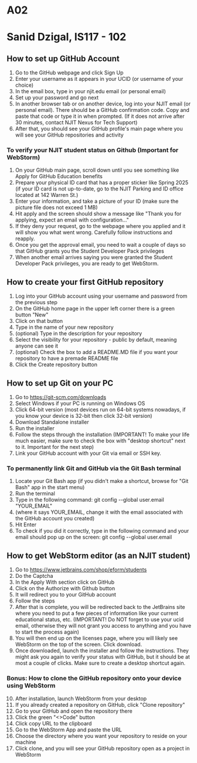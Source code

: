 # A02
# Sanid Dzigal, IS117 - 102
## How to set up GitHub Account
1. Go to the GitHub webpage and click Sign Up
2. Enter your username as it appears in your UCID (or username of your choice)
3. In the email box, type in your njit.edu email (or personal email)
4. Set up your password and go next
5. In another browser tab or on another device, log into your NJIT email (or personal email). There should be a GitHub confirmation code. Copy and paste that code or type it in when prompted. (If it does not arrive after 30 minutes, contact NJIT Nexus for Tech Support)
6. After that, you should see your GitHub profile's main page where you will see your GitHub repositories and activity

### To verify your NJIT student status on Github (Important for WebStorm)
1. On your GitHub main page, scroll down until you see something like Apply for GitHub Education benefits
2. Prepare your physical ID card that has a proper sticker like Spring 2025 (if your ID card is not up-to-date, go to the NJIT Parking and ID office located at 142 Warren St.)
3. Enter your information, and take a picture of your ID (make sure the picture file does not exceed 1 MB)
4. Hit apply and the screen should show a message like "Thank you for applying, expect an email with configuration..."
5. If they deny your request, go to the webpage where you applied and it will show you what went wrong. Carefully follow instructions and reapply.
6. Once you get the approval email, you need to wait a couple of days so that GitHub grants you the Student Developer Pack privileges
7. When another email arrives saying you were granted the Student Developer Pack privileges, you are ready to get WebStorm.

## How to create your first GitHub repository
1. Log into your GitHub account using your username and password from the previous step
2. On the GitHub home page in the upper left corner there is a green button "New"
3. Click on that button
4. Type in the name of your new repository
5. (optional) Type in the description for your repository
6. Select the visibility for your repository - public by default, meaning anyone can see it
7. (optional) Check the box to add a README.MD file if you want your repository to have a premade README file
8. Click the Create repository button

## How to set up Git on your PC
1. Go to https://git-scm.com/downloads
2. Select Windows if your PC is running on Windows OS
3. Click 64-bit version (most devices run on 64-bit systems nowadays, if you know your device is 32-bit then click 32-bit version)
4. Download Standalone installer
5. Run the installer
6. Follow the steps through the installation (IMPORTANT! To make your life much easier, make sure to check the box with "desktop shortcut" next to it. Important for the next step)
7. Link your GitHub account with your Git via email or SSH key.

### To permanently link Git and GitHub via the Git Bash terminal
1. Locate your Git Bash app (if you didn't make a shortcut, browse for "Git Bash" app in the start menu)
2. Run the terminal
3. Type in the following command: git config --global user.email "YOUR_EMAIL"
4. (where it says YOUR_EMAIL, change it with the email associated with the GitHub account you created)
5. Hit Enter
6. To check if you did it correctly, type in the following command and your email should pop up on the screen: git config --global user.email

## How to get WebStorm editor (as an NJIT student)
1. Go to https://www.jetbrains.com/shop/eform/students
2. Do the Captcha
3. In the Apply With section click on GitHub
4. Click on the Authorize with Github button
5. It will redirect you to your GitHub account
6. Follow the steps
7. After that is complete, you will be redirected back to the JetBrains site where you need to put a few pieces of information like your current educational status, etc. (IMPORTANT! Do NOT forget to use your ucid email, otherwise they will not grant you access to anything and you have to start the process again)
8. You will then end up on the licenses page, where you will likely see WebStorm on the top of the screen. Click download.
9. Once downloaded, launch the installer and follow the instructions. They might ask you again to verify your status with GitHub, but it should be at most a couple of clicks. Make sure to create a desktop shortcut again.
### Bonus: How to clone the GitHub repository onto your device using WebStorm
10. After installation, launch WebStorm from your desktop
11. If you already created a repository on GitHub, click "Clone repository"
12. Go to your GitHub and open the repository there
13. Click the green "<>Code" button
14. Click copy URL to the clipboard
15. Go to the WebStorm App and paste the URL
16. Choose the directory where you want your repository to reside on your machine
17. Click clone, and you will see your GitHub repository open as a project in WebStorm
